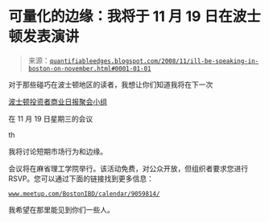 <!--yml

分类：未分类

日期：2024-05-18 13:34:18

-->

# 可量化的边缘：我将于 11 月 19 日在波士顿发表演讲

> 来源：[`quantifiableedges.blogspot.com/2008/11/ill-be-speaking-in-boston-on-november.html#0001-01-01`](http://quantifiableedges.blogspot.com/2008/11/ill-be-speaking-in-boston-on-november.html#0001-01-01)

对于那些碰巧在波士顿地区的读者，我想让你们知道我将在下一次

[波士顿投资者商业日报聚会小组](http://www.meetup.com/BostonIBD/)

在 11 月 19 日星期三的会议

th

我将讨论短期市场行为和边缘。

会议将在麻省理工学院举行。该活动免费，对公众开放，但组织者要求您进行 RSVP。您可以通过下面的链接找到更多信息：

[`www.meetup.com/BostonIBD/calendar/9059814/`](http://www.meetup.com/BostonIBD/calendar/9059814/)

我希望在那里能见到你们一些人。

